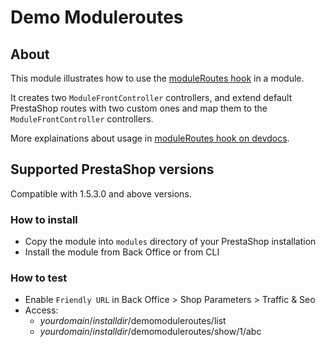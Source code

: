 # Demo Moduleroutes

## About

This module illustrates how to use the [moduleRoutes hook](https://devdocs.prestashop-project.org/8/modules/concepts/hooks/list-of-hooks/moduleroutes/) in a module.

It creates two `ModuleFrontController` controllers, and extend default PrestaShop routes with two custom ones and map them to the `ModuleFrontController` controllers.

More explainations about usage in [moduleRoutes hook on devdocs](https://devdocs.prestashop-project.org/8/modules/concepts/hooks/list-of-hooks/moduleroutes/).

## Supported PrestaShop versions

Compatible with 1.5.3.0 and above versions.

### How to install

- Copy the module into `modules` directory of your PrestaShop installation
- Install the module from Back Office or from CLI

### How to test

- Enable `Friendly URL` in Back Office > Shop Parameters > Traffic & Seo
- Access: 
    - _yourdomain_/_installdir_/demomoduleroutes/list
    - _yourdomain_/_installdir_/demomoduleroutes/show/1/abc